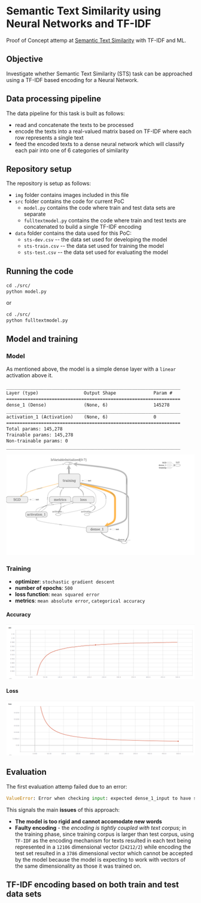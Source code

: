 # Semantic Text Similarity using Neural Networks and TF-IDF #

Proof of Concept attemp at [Semantic Text Similarity](http://ixa2.si.ehu.eus/stswiki/index.php/Main_Page) with TF-IDF and ML.

## Objective ##
Investigate whether Semantic Text Similarity (STS) task can be approached using a TF-IDF based encoding for a Neural Network.

## Data processing pipeline ##
The data pipeline for this task is built as follows:
- read and concatenate the texts to be processed
- encode the texts into a real-valued matrix based on TF-IDF where each row represents a single text
- feed the encoded texts to a dense neural network which will classify each pair into one of 6 categories of similarity

## Repository setup ##
The repository is setup as follows:
- `img` folder contains images included in this file
- `src` folder contains the code for current PoC
  - `model.py` contains the code where train and test data sets are separate
  - `fulltextmodel.py` contains the code where train and test texts are concatenated to build a single TF-IDF encoding
- `data` folder contains the data used for this PoC:
  - `sts-dev.csv` -- the data set used for developing the model
  - `sts-train.csv` -- the data set used for training the model
  - `sts-test.csv` -- the data set used for evaluating the model

## Running the code ##

``` shell
cd ./src/
python model.py
```
or

``` shell
cd ./src/
python fulltextmodel.py
```

## Model and training ##

### Model ###

As mentioned above, the model is a simple dense layer with a `linear` activation above it.

``` text
_________________________________________________________________
Layer (type)                 Output Shape              Param #
=================================================================
dense_1 (Dense)              (None, 6)                 145278
_________________________________________________________________
activation_1 (Activation)    (None, 6)                 0
=================================================================
Total params: 145,278
Trainable params: 145,278
Non-trainable params: 0
_________________________________________________________________

```
![Graph of the model](./img/main-graph.png)

### Training ###
- **optimizer**: `stochastic gradient descent`
- **number of epochs**: `500`
- **loss function**: `mean squared error`
- **metrics**: `mean absolute error`, `categorical accuracy`

#### Accuracy ####
![Model accuracy](./img/model-accuracy.png)

#### Loss ####
![Loss  plot](./img/model-loss.png)

## Evaluation ##
The first evaluation attemp failed due to an error:

``` python
ValueError: Error when checking input: expected dense_1_input to have shape (24212,) but got array with shape (7572,)
```

This signals the main **issues** of this approach:
- **The model is too rigid and cannot accomodate new words**
- **Faulty encoding** - the _encoding is tightly coupled with text corpus_; in the training phase, since training corpus is larger than test corpus, using `TF-IDF` as the encoding mechanism for texts resulted in each text being represented in a `12106` dimensional vector (`24212/2`) while encoding the test set resulted in a `3786` dimensional vector which cannot be accepted by the model because the model is expecting to work with vectors of the same dimensionality as those it was trained on.

## TF-IDF encoding based on both train and test data sets ##
